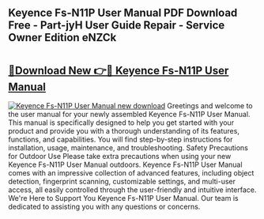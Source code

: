 ## Keyence Fs-N11P User Manual PDF Download Free - Part-jyH User Guide Repair - Service Owner Edition eNZCk

# <h2><a href="http://cf27441.oget.top/?id=Keyence+Fs-N11P+User+Manual">🔗Download New 👉🔴 Keyence Fs-N11P User Manual</a></h2>

[![Keyence Fs-N11P User Manual new download](https://i.imgur.com/5g1atiW.png)](http://cf27441.oget.top/?id=Keyence+Fs-N11P+User+Manual)
Greetings and welcome to the user manual for your newly assembled Keyence Fs-N11P User Manual. This manual is specifically designed to help you get started with your product and provide you with a thorough understanding of its features, functions, and capabilities. You will find step-by-step instructions for installation, usage, maintenance, and troubleshooting. Safety Precautions for Outdoor Use Please take extra precautions when using your new Keyence Fs-N11P User Manual outdoors. Keyence Fs-N11P User Manual comes with an impressive collection of advanced features, including object detection, fingerprint scanning, customizable settings, and multi-user access, all easily controlled through the user-friendly and intuitive interface. We're Here to Support You Keyence Fs-N11P User Manual. Our team is dedicated to assisting you with any questions or concerns.
